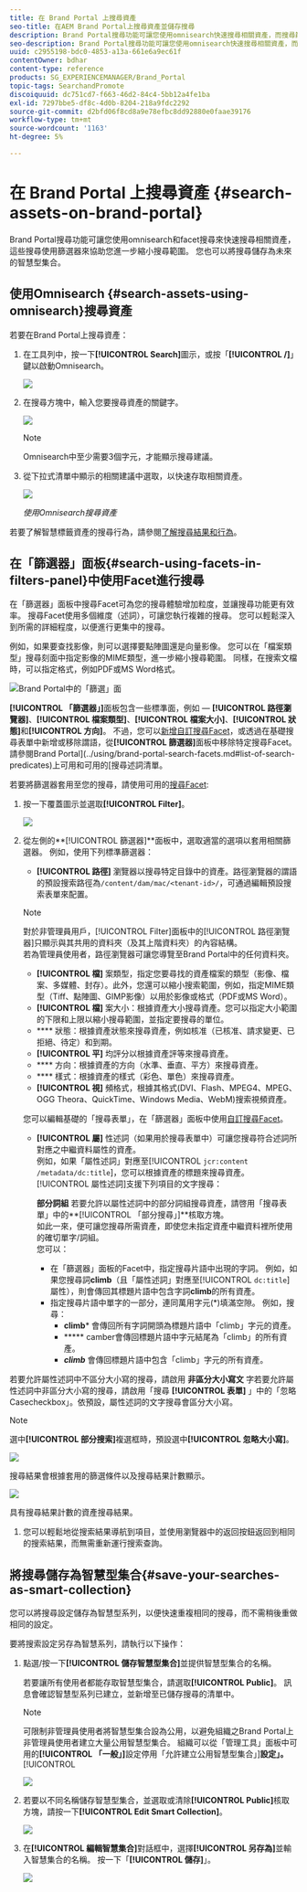 ```yaml
---
title: 在 Brand Portal 上搜尋資產
seo-title: 在AEM Brand Portal上搜尋資產並儲存搜尋
description: Brand Portal搜尋功能可讓您使用omnisearch快速搜尋相關資產，而搜尋篩選器可協助您進一步縮小搜尋範圍。 將搜尋儲存為智慧型集合，以供日後使用。
seo-description: Brand Portal搜尋功能可讓您使用omnisearch快速搜尋相關資產，而搜尋篩選器可協助您進一步縮小搜尋範圍。 將搜尋儲存為智慧型集合，以供日後使用。
uuid: c2955198-bdc0-4853-a13a-661e6a9ec61f
contentOwner: bdhar
content-type: reference
products: SG_EXPERIENCEMANAGER/Brand_Portal
topic-tags: SearchandPromote
discoiquuid: dc751cd7-f663-46d2-84c4-5bb12a4fe1ba
exl-id: 7297bbe5-df8c-4d0b-8204-218a9fdc2292
source-git-commit: d2bfd06f8cd8a9e78efbc8dd92880e0faae39176
workflow-type: tm+mt
source-wordcount: '1163'
ht-degree: 5%

---
```


# 在 Brand Portal 上搜尋資產 {#search-assets-on-brand-portal}

Brand Portal搜尋功能可讓您使用omnisearch和facet搜尋來快速搜尋相關資產，這些搜尋使用篩選器來協助您進一步縮小搜尋範圍。 您也可以將搜尋儲存為未來的智慧型集合。

## 使用Omnisearch {#search-assets-using-omnisearch}搜尋資產

若要在Brand Portal上搜尋資產：

1. 在工具列中，按一下&#x200B;**[!UICONTROL Search]**&#x200B;圖示，或按「**[!UICONTROL /]**」鍵以啟動Omnisearch。

   ![](assets/omnisearchicon-1.png)

1. 在搜尋方塊中，輸入您要搜尋資產的關鍵字。

   ![](assets/omnisearch.png)

   >[!NOTE]
   >
   >Omnisearch中至少需要3個字元，才能顯示搜尋建議。

1. 從下拉式清單中顯示的相關建議中選取，以快速存取相關資產。

   ![](assets/assets-search-result.png)

   *使用Omnisearch搜尋資產*

若要了解智慧標籤資產的搜尋行為，請參閱[了解搜尋結果和行為](https://helpx.adobe.com/experience-manager/6-5/assets/using/search-assets.html)。

## 在「篩選器」面板{#search-using-facets-in-filters-panel}中使用Facet進行搜尋

在「篩選器」面板中搜尋Facet可為您的搜尋體驗增加粒度，並讓搜尋功能更有效率。 搜尋Facet使用多個維度（述詞），可讓您執行複雜的搜尋。 您可以輕鬆深入到所需的詳細程度，以便進行更集中的搜尋。

例如，如果要查找影像，則可以選擇要點陣圖還是向量影像。 您可以在「檔案類型」搜尋刻面中指定影像的MIME類型，進一步縮小搜尋範圍。 同樣，在搜索文檔時，可以指定格式，例如PDF或MS Word格式。<br />

![Brand Portal中的「篩選」面](assets/file-type-search.png "板Brand Portal中的「篩選」面板")

**[!UICONTROL 「篩選器」]**&#x200B;面板包含一些標準面，例如 — **[!UICONTROL 路徑瀏覽器]**、**[!UICONTROL 檔案類型]**、**[!UICONTROL 檔案大小]**、**[!UICONTROL 狀態]**&#x200B;和&#x200B;**[!UICONTROL 方向]**。 不過，您可以[新增自訂搜尋Facet](../using/brand-portal-search-facets.md)，或透過在基礎搜尋表單中新增或移除謂語，從&#x200B;**[!UICONTROL 篩選器]**&#x200B;面板中移除特定搜尋Facet。 請參閱Brand Portal](../using/brand-portal-search-facets.md#list-of-search-predicates)上可用和可用的[搜尋述詞清單。

若要將篩選器套用至您的搜尋，請使用可用的[搜尋Facet](../using/brand-portal-search-facets.md):

1. 按一下覆蓋圖示並選取&#x200B;**[!UICONTROL Filter]**。

   ![](assets/selectorrail.png)

1. 從左側的&#x200B;**[!UICONTROL 篩選器]**面板中，選取適當的選項以套用相關篩選器。
例如，使用下列標準篩選器：

   * **[!UICONTROL 路徑]** 瀏覽器以搜尋特定目錄中的資產。路徑瀏覽器的謂語的預設搜索路徑為`/content/dam/mac/<tenant-id>/`，可通過編輯預設搜索表單來配置。
   >[!NOTE]
   >
   >對於非管理員用戶，[!UICONTROL Filter]面板中的[!UICONTROL 路徑瀏覽器]只顯示與其共用的資料夾（及其上階資料夾）的內容結構。\
   >若為管理員使用者，路徑瀏覽器可讓您導覽至Brand Portal中的任何資料夾。

   * **[!UICONTROL 檔]** 案類型，指定您要尋找的資產檔案的類型（影像、檔案、多媒體、封存）。此外，您還可以縮小搜索範圍，例如，指定MIME類型（Tiff、點陣圖、GIMP影像）以用於影像或格式（PDF或MS Word）。
   * **[!UICONTROL 檔]** 案大小：根據資產大小搜尋資產。您可以指定大小範圍的下限和上限以縮小搜尋範圍，並指定要搜尋的單位。
   * **** 狀態：根據資產狀態來搜尋資產，例如核准（已核准、請求變更、已拒絕、待定）和到期。
   * **[!UICONTROL 平]** 均評分以根據資產評等來搜尋資產。
   * **** 方向：根據資產的方向（水準、垂直、平方）來搜尋資產。
   * **** 樣式：根據資產的樣式（彩色、單色）來搜尋資產。
   * **[!UICONTROL 視]** 頻格式，根據其格式(DVI、Flash、MPEG4、MPEG、OGG Theora、QuickTime、Windows Media、WebM)搜索視頻資產。

   您可以編輯基礎的「搜尋表單」，在「篩選器」面板中使用[自訂搜尋Facet](../using/brand-portal-search-facets.md)。

   * **[!UICONTROL 屬]** 性述詞（如果用於搜尋表單中）可讓您搜尋符合述詞所對應之中繼資料屬性的資產。\
      例如，如果「屬性述詞」對應至[!UICONTROL `jcr:content /metadata/dc:title`]，您可以根據資產的標題來搜尋資產。\
      [!UICONTROL 屬性述詞]支援下列項目的文字搜尋：

      **部分詞組**
若要允許以屬性述詞中的部分詞組搜尋資產，請啓用「搜尋表單」中的**[!UICONTROL 「部分搜尋」]**&#x200B;核取方塊。\
      如此一來，便可讓您搜尋所需資產，即使您未指定資產中繼資料裡所使用的確切單字/詞組。\
      您可以：
      * 在「篩選器」面板的Facet中，指定搜尋片語中出現的字詞。 例如，如果您搜尋詞&#x200B;**climb**（且「屬性述詞」對應至[!UICONTROL `dc:title`]屬性），則會傳回其標題片語中包含字詞&#x200B;**climb**&#x200B;的所有資產。
      * 指定搜尋片語中單字的一部分，連同萬用字元(*)填滿空隙。
例如，搜尋：
         * **climb*** 會傳回所有字詞開頭為標題片語中「climb」字元的資產。
         * ***** camber會傳回標題片語中字元結尾為「climb」的所有資產。
         * ***climb*** 會傳回標題片語中包含「climb」字元的所有資產。

若要允許屬性述詞中不區分大小寫的搜尋，請啟用       **非區分大小寫文**
字若要允許屬性述詞中非區分大小寫的搜尋，請啟用「搜尋 **[!UICONTROL 表單]** 」中的「忽略Casecheckbox」。依預設，屬性述詞的文字搜尋會區分大小寫。
   >[!NOTE]
   >
   >選中&#x200B;**[!UICONTROL 部分搜索]**&#x200B;複選框時，預設選中&#x200B;**[!UICONTROL 忽略大小寫]**。

   ![](assets/wildcard-prop-1.png)

   搜尋結果會根據套用的篩選條件以及搜尋結果計數顯示。

   ![](assets/omnisearch-with-filters.png)

   具有搜尋結果計數的資產搜尋結果。

1. 您可以輕鬆地從搜索結果導航到項目，並使用瀏覽器中的返回按鈕返回到相同的搜索結果，而無需重新運行搜索查詢。

## 將搜尋儲存為智慧型集合{#save-your-searches-as-smart-collection}

您可以將搜尋設定儲存為智慧型系列，以便快速重複相同的搜尋，而不需稍後重做相同的設定。

要將搜索設定另存為智慧系列，請執行以下操作：

1. 點選/按一下&#x200B;**[!UICONTROL 儲存智慧型集合]**&#x200B;並提供智慧型集合的名稱。

   若要讓所有使用者都能存取智慧型集合，請選取&#x200B;**[!UICONTROL Public]**。 訊息會確認智慧型系列已建立，並新增至已儲存搜尋的清單中。

   >[!NOTE]
   >
   >可限制非管理員使用者將智慧型集合設為公用，以避免組織之Brand Portal上非管理員使用者建立大量公用智慧型集合。 組織可以從「管理工具」面板中可用的&#x200B;**[!UICONTROL 「一般」]**&#x200B;設定停用「允許建立公用智慧型集合」]**設定」。**[!UICONTROL 

   ![](assets/save_smartcollectionui.png)

1. 若要以不同名稱儲存智慧型集合，並選取或清除&#x200B;**[!UICONTROL Public]**&#x200B;核取方塊，請按一下&#x200B;**[!UICONTROL Edit Smart Collection]**。

   ![](assets/edit_smartcollection.png)

1. 在&#x200B;**[!UICONTROL 編輯智慧集合]**&#x200B;對話框中，選擇&#x200B;**[!UICONTROL 另存為]**&#x200B;並輸入智慧集合的名稱。 按一下「**[!UICONTROL 儲存]**」。

   ![](assets/saveas_smartsearch.png)
